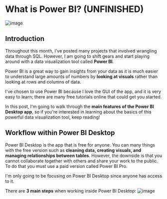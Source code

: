 # What is Power BI? (UNFINISHED)

![image](https://user-images.githubusercontent.com/112503726/202890187-9ce0eb36-1568-4836-94f8-d7dc5146048f.png)

## Introduction
Throughout this month, I've posted many projects that involved wrangling data through SQL. However, I am going to shift gears and start playing around with a data visualization tool called **Power BI**. 

Power BI is a great way to gain insights from your data as it is much easier to understand large amounts of numbers by **looking at visuals** rather than looking at rows and columns of data. 

I've chosen to use Power BI because I love the GUI of the app, and it is very easy to learn; there are many free tutorials online that could get you started.

In this post, I'm going to walk through the **main features of the Power BI Desktop app**, so if you're interested in learning about the basics of this powerful data visualization tool, keep reading! 

## Workflow within Power BI Desktop
Power BI Desktop is the app that is free for anyone. You can many things with the free version such as **cleaning data, creating visuals, and managing relationships between tables**. However, the downside is that you cannot collaborate together with others and share your work to the public. To do that you must use a paid version called Power BI Pro.

I'm only going to be focusing on Power BI Desktop since anyone has access to it.

There are **3 main steps** when working inside Power BI Desktop:
![image](https://user-images.githubusercontent.com/112503726/202918843-c95857cb-7ce7-4f49-9d18-1b2c009c2f38.png)








